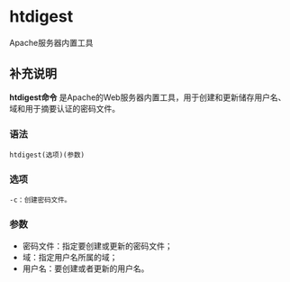 htdigest
===

Apache服务器内置工具

## 补充说明

**htdigest命令** 是Apache的Web服务器内置工具，用于创建和更新储存用户名、域和用于摘要认证的密码文件。

###  语法

```
htdigest(选项)(参数)
```

###  选项

```
-c：创建密码文件。
```

###  参数

*   密码文件：指定要创建或更新的密码文件；
*   域：指定用户名所属的域；
*   用户名：要创建或者更新的用户名。


<!-- Linux命令行搜索引擎：https://jaywcjlove.github.io/linux-command/ -->